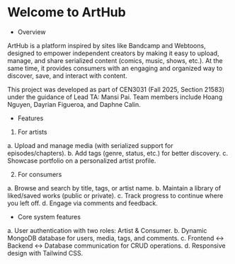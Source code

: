 # Welcome to ArtHub
- Overview
  
ArtHub is a platform inspired by sites like Bandcamp and Webtoons, designed to empower independent creators by making it easy to upload, manage, and share serialized content (comics, music, shows, etc.). At the same time, it provides consumers with an engaging and organized way to discover, save, and interact with content.

This project was developed as part of CEN3031 (Fall 2025, Section 21583) under the guidance of Lead TA: Mansi Pai. Team members include Hoang Nguyen, Dayrian Figueroa, and Daphne Calin. 

- Features
1. For artists
   
a. Upload and manage media (with serialized support for episodes/chapters).
b. Add tags (genre, status, etc.) for better discovery.
c. Showcase portfolio on a personalized artist profile.

2. For consumers
   
a. Browse and search by title, tags, or artist name.
b. Maintain a library of liked/saved works (public or private).
c. Track progress to continue where you left off.
d. Engage via comments and feedback.

- Core system features

a. User authentication with two roles: Artist & Consumer.
b. Dynamic MongoDB database for users, media, tags, and comments.
c. Frontend ↔ Backend ↔ Database communication for CRUD operations.
d. Responsive design with Tailwind CSS.
